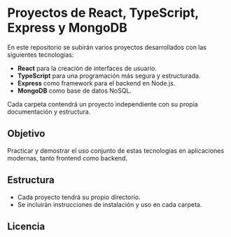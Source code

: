 # Proyectos de React, TypeScript, Express y MongoDB

En este repositorio se subirán varios proyectos desarrollados con las siguientes tecnologías:

- **React** para la creación de interfaces de usuario.
- **TypeScript** para una programación más segura y estructurada.
- **Express** como framework para el backend en Node.js.
- **MongoDB** como base de datos NoSQL.

Cada carpeta contendrá un proyecto independiente con su propia documentación y estructura.

## Objetivo

Practicar y demostrar el uso conjunto de estas tecnologías en aplicaciones modernas, tanto frontend como backend.

## Estructura

- Cada proyecto tendrá su propio directorio.
- Se incluirán instrucciones de instalación y uso en cada carpeta.

## Licencia
